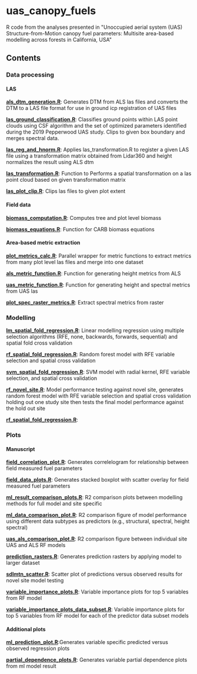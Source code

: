 # uas_canopy_fuels
R code from the analyses presented in "Unoccupied aerial system (UAS) Structure-from-Motion canopy fuel parameters: Multisite area-based modelling across forests in California, USA"

## Contents

### Data processing


#### LAS
[**als_dtm_generation.R**](https://github.com/seanreilly66/uas_canopy_fuels/blob/main/R/als_dtm_generation.R): Generates DTM from ALS las files and converts the DTM to a LAS file format for use in ground icp registration of UAS files

[**las_ground_classification.R**](https://github.com/seanreilly66/uas_canopy_fuels/blob/main/R/las_ground_classification.R): Classifies ground points within LAS point clouds using CSF algorithm and the set of optimized parameters identified during the 2019 Pepperwood UAS study. Clips to given box boundary and merges spectral data.

[**las_reg_and_hnorm.R**](https://github.com/seanreilly66/uas_canopy_fuels/blob/main/R/las_reg_and_hnorm.R): Applies las_transformation.R to register a given LAS file using a transformation matrix obtained from Lidar360 and height normalizes the result using ALS dtm

[**las_transformation.R**](https://github.com/seanreilly66/uas_canopy_fuels/blob/main/R/las_transformation.R): Function to Performs a spatial transformation on a las point cloud based on given transformation matrix

[**las_plot_clip.R**](https://github.com/seanreilly66/uas_canopy_fuels/blob/main/R/las_plot_clip.R): Clips las files to given plot extent


#### Field data
[**biomass_computation.R**](https://github.com/seanreilly66/uas_canopy_fuels/blob/main/R/biomass_computation.R): Computes tree and plot level biomass

[**biomass_equations.R**](https://github.com/seanreilly66/uas_canopy_fuels/blob/main/R/biomass_equations.R): Function for CARB biomass equations


#### Area-based metric extraction

[**plot_metrics_calc.R**](https://github.com/seanreilly66/uas_canopy_fuels/blob/main/R/plot_metrics_calc.R): Parallel wrapper for metric functions to extract metrics from many plot level las files and merge into one dataset

[**als_metric_function.R**](https://github.com/seanreilly66/uas_canopy_fuels/blob/main/R/als_metric_function.R): Function for generating height metrics from ALS

[**uas_metric_function.R**](https://github.com/seanreilly66/uas_canopy_fuels/blob/main/R/uas_metric_function.R): Function for generating height and spectral metrics from UAS las

[**plot_spec_raster_metrics.R**](https://github.com/seanreilly66/uas_canopy_fuels/blob/main/R/plot_spec_raster_metrics.R): Extract spectral metrics from raster


### Modelling

[**lm_spatial_fold_regression.R**](https://github.com/seanreilly66/uas_canopy_fuels/blob/main/R/lm_spatial_fold_regression.R): Linear modelling regression using multiple selection algorithms (RFE, none, backwards, forwards, sequential) and spatial fold cross validation

[**rf_spatial_fold_regression.R**](https://github.com/seanreilly66/uas_canopy_fuels/blob/main/R/rf_spatial_fold_regression.R): Random forest model with RFE variable selection and spatial cross validation


[**svm_spatial_fold_regression.R**](https://github.com/seanreilly66/uas_canopy_fuels/blob/main/R/svm_spatial_fold_regression.R): SVM model with radial kernel, RFE variable selection, and spatial cross validation

[**rf_novel_site.R**](https://github.com/seanreilly66/uas_canopy_fuels/blob/main/R/rf_novel_site.R): Model performance testing against novel site, generates random forest model with RFE variable selection and spatial cross validation holding out one study site then tests the final model performance against the hold out site

[**rf_spatial_fold_regression.R**](https://github.com/seanreilly66/uas_canopy_fuels/blob/main/R/rf_spatial_fold_regression.R): 


### Plots

#### Manuscript

[**field_correlation_plot.R**](https://github.com/seanreilly66/uas_canopy_fuels/blob/main/R/field_correlation_plot.R): Generates correlelogram for relationship between field measured fuel parameters

[**field_data_plots.R**](https://github.com/seanreilly66/uas_canopy_fuels/blob/main/R/field_data_plots.R): Generates stacked boxplot with scatter overlay for field measured fuel parameters

[**ml_result_comparison_plots.R**](https://github.com/seanreilly66/uas_canopy_fuels/blob/main/R/ml_result_comparison_plots.R): R2 comparison plots between modelling methods for full model and site specific

[**ml_data_comparison_plot.R**](https://github.com/seanreilly66/uas_canopy_fuels/blob/main/R/ml_data_comparison_plot.R): R2 comparison figure of model performance using different data subtypes as predictors (e.g., structural, spectral, height spectral)

[**uas_als_comparison_plot.R**](https://github.com/seanreilly66/uas_canopy_fuels/blob/main/R/uas_als_comparison_plot.R): R2 comparison figure between individual site UAS and ALS RF models

[**prediction_rasters.R**](https://github.com/seanreilly66/uas_canopy_fuels/blob/main/R/prediction_rasters.R): Generates prediction rasters by applying model to larger dataset

[**sdlmtn_scatter.R**](https://github.com/seanreilly66/uas_canopy_fuels/blob/main/R/sdlmtn_scatter.R): Scatter plot of predictions versus observed results for novel site model testing

[**variable_importance_plots.R**](https://github.com/seanreilly66/uas_canopy_fuels/blob/main/R/variable_importance_plots.R): Variable importance plots for top 5 variables from RF model


[**variable_importance_plots_data_subset.R**](https://github.com/seanreilly66/uas_canopy_fuels/blob/main/R/variable_importance_plots_data_subsets.R): Variable importance plots for top 5 variables from RF model for each of the predictor data subset models

#### Additional plots

[**ml_prediction_plot.R**](https://github.com/seanreilly66/uas_canopy_fuels/blob/main/R/ml_prediction_plot.R):Generates variable specific predicted versus observed regression plots

[**partial_dependence_plots.R**](https://github.com/seanreilly66/uas_canopy_fuels/blob/main/R/partial_dependence_plots.R): Generates variable partial dependence plots from ml model result

